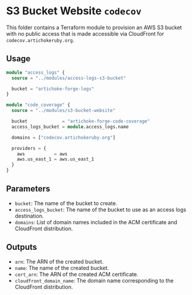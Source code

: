 # S3 Bucket Website `codecov`

This folder contains a Terraform module to provision an AWS S3 bucket with no
public access that is made accessible via CloudFront for
`codecov.artichokeruby.org`.

## Usage

```terraform
module "access_logs" {
  source = "../modules/access-logs-s3-bucket"

  bucket = "artichoke-forge-logs"
}

module "code_coverage" {
  source = "../modules/s3-bucket-website"

  bucket             = "artichoke-forge-code-coverage"
  access_logs_bucket = module.access_logs.name

  domains = ["codecov.artichokeruby.org"]

  providers = {
    aws           = aws
    aws.us_east_1 = aws.us_east_1
  }
}
```

## Parameters

- `bucket`: The name of the bucket to create.
- `access_logs_bucket`: The name of the bucket to use as an access logs
  destination.
- `domains`: List of domain names included in the ACM certificate and CloudFront
  distribution.

## Outputs

- `arn`: The ARN of the created bucket.
- `name`: The name of the created bucket.
- `cert_arn`: The ARN of the created ACM certificate.
- `cloudfront_domain_name`: The domain name corresponding to the CloudFront
  distribution.
